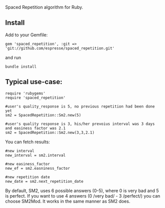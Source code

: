 Spaced Repetition algorithm for Ruby. 

## Install
Add to your Gemfile:

    gem 'spaced_repetition', :git => 'git://github.com/espresse/spaced_repetition.git'

and run 

    bundle install

## Typical use-case:

    require 'rubygems'
    require 'spaced_repetition'

    #user's quality_response is 5, no previous repetition had been done yet
    sm2 = SpacedRepetition::Sm2.new(5) 

    #user's quality response is 3, his/her prevoius interval was 3 days and easiness factor was 2.1
    sm2 = SpacedRepetition::Sm2.new(3,3,2.1)

You can fetch results:

    #new interval
    new_interval = sm2.interval

    #new easiness_factor
    new_ef = sm2.easniness_factor

    #new repetition date
    new_date = sm2.next_repetition_date

By default, SM2, uses 6 possible answers (0-5), where 0 is very bad and 5 is perfect. If you want to use 4 answers (0 /very bad/ - 3 /perfect/) you can choose SM2Mod. It works in the same manner as SM2 does.

